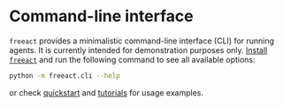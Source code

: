 # Command-line interface

`freeact` provides a minimalistic command-line interface (CLI) for running agents. It is currently intended for demonstration purposes only. [Install `freeact`](installation.md) and run the following command to see all available options:

```bash
python -m freeact.cli --help
```

or check [quickstart](quickstart.md) and [tutorials](tutorials/index.md) for usage examples.
